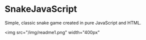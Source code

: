 # SnakeJavaScript
Simple, classic snake game created in pure JavaScript and HTML.

<img src="/img/readme1.png" width="400px"</img> 

